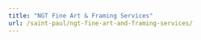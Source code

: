 ```yaml
---
title: "NGT Fine Art & Framing Services"
url: /saint-paul/ngt-fine-art-and-framing-services/
---
```

